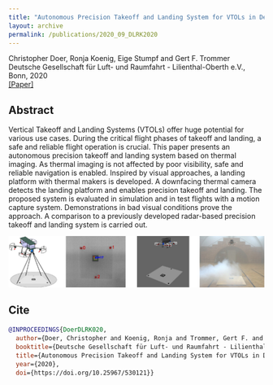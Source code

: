 ```yaml
---
title: "Autonomous Precision Takeoff and Landing System for VTOLs in Degraded Visual and GNSS Denied Environments "
layout: archive
permalink: /publications/2020_09_DLRK2020
---
```


Christopher Doer, Ronja Koenig, Eige Stumpf and Gert F. Trommer      
Deutsche Gesellschaft für Luft- und Raumfahrt - Lilienthal-Oberth e.V., Bonn, 2020   
[[Paper]](https://www.dglr.de/publikationen/2020/530121.pdf)

## Abstract 
Vertical Takeoff and Landing Systems (VTOLs) offer huge potential for various use cases. 
During the critical flight phases of takeoff and landing, a safe and reliable flight operation is crucial. 
This paper presents an autonomous precision takeoff and landing system based on thermal imaging. 
As thermal imaging is not affected by poor visibility, safe and reliable navigation is enabled. 
Inspired by visual approaches, a landing platform with thermal makers is developed. 
A downfacing thermal camera detects the landing platform and enables precision takeoff and landing. 
The proposed system is evaluated in simulation and in test flights with a motion capture system. 
Demonstrations in bad visual conditions prove the approach. 
A comparison to a previously developed radar-based precision takeoff and landing system is carried out.

![image](../images/publications/teaser_dlrk2020.jpg) 

## Cite
~~~bibtex
@INPROCEEDINGS{DoerDLRK020,
  author={Doer, Christopher and Koenig, Ronja and Trommer, Gert F. and Stumpf, Eike},
  booktitle={Deutsche Gesellschaft für Luft- und Raumfahrt - Lilienthal-Oberth e.V.. }, 
  title={Autonomous Precision Takeoff and Landing System for VTOLs in Degraded Visual and GNSS Denied Environments}, 
  year={2020},
  doi={https://doi.org/10.25967/530121}}
~~~